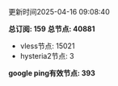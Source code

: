 更新时间2025-04-16 09:08:40

**总订阅: 159**
**总节点: 40881**
- vless节点: 15021
- hysteria2节点: 3

**google ping有效节点: 393**
